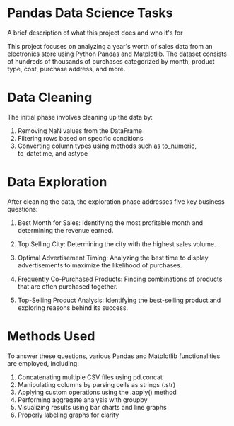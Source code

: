 
# Pandas Data Science Tasks


A brief description of what this project does and who it's for

This project focuses on analyzing a year's worth of sales data from an electronics store using Python Pandas and Matplotlib. The dataset consists of hundreds of thousands of purchases categorized by month, product type, cost, purchase address, and more.


# Data Cleaning
The initial phase involves cleaning up the data by:

1) Removing NaN values from the DataFrame
2)  Filtering rows based on specific conditions
3)  Converting column types using methods such as to_numeric, to_datetime, and astype

# Data Exploration
After cleaning the data, the exploration phase addresses five key business questions:

1) Best Month for Sales: Identifying the most profitable month and determining the revenue earned.

2) Top Selling City: Determining the city with the highest sales volume.

3) Optimal Advertisement Timing: Analyzing the best time to display advertisements to maximize the likelihood of purchases.

4) Frequently Co-Purchased Products: Finding combinations of products that are often purchased together.

5) Top-Selling Product Analysis: Identifying the best-selling product and exploring reasons behind its success.


# Methods Used
To answer these questions, various Pandas and Matplotlib functionalities are employed, including:

1) Concatenating multiple CSV files using pd.concat
2) Manipulating columns by parsing cells as strings (.str)
3) Applying custom operations using the .apply() method
4) Performing aggregate analysis with groupby
5) Visualizing results using bar charts and line graphs
6) Properly labeling graphs for clarity
